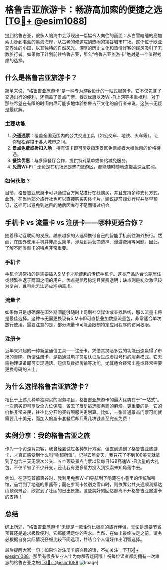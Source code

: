 # 格鲁吉亚旅游卡：畅游高加索的便捷之选[[TG💪+ @esim1088](https://t.me/s/esim1088)]

提到格鲁吉亚，很多人脑海中会浮现出一幅幅令人向往的画面：从白雪皑皑的高加索山脉到湛蓝的黑海海岸，从古老的修道院到热闹的第谷城市广场。这个位于欧亚交界处的小国，以其独特的自然风光、深厚的历史文化和热情好客的民风吸引了无数旅行者。如果你正计划前往格鲁吉亚，那么“格鲁吉亚旅游卡”绝对是一个值得考虑的选择。

## 什么是格鲁吉亚旅游卡？

简单来说，“格鲁吉亚旅游卡”是一种专为游客设计的一站式服务卡。它不仅包含了交通出行的便利，还涵盖了景点门票、餐饮优惠以及Wi-Fi上网等多重福利。对于那些希望在有限的时间内尽可能多地体验格鲁吉亚文化的旅行者来说，这张卡无疑是最优解。

### 主要功能

1. **交通通票**：覆盖全国范围内的公共交通工具（如公交车、地铁、火车等），让你轻松穿梭于各大城市之间。
2. **景点免费或折扣入场**：持有该卡即可享受指定景区免票或者大幅优惠的价格待遇。
3. **餐饮优惠**：与多家餐厅合作，提供特别菜单或价格减免服务。
4. **免费Wi-Fi**：无论是在机场还是热门旅游区，都能随时随地连接高速互联网。

### 如何获取？

目前，格鲁吉亚旅游卡可以通过官方网站进行在线购买，并且支持多种支付方式。此外，在当地部分旅行社也可以直接购买实体卡片。建议提前规划行程并尽早预订，这样可以避免到达目的地后因库存不足而错过机会。

## 手机卡 vs 流量卡 vs 注册卡——哪种更适合你？

随着移动互联网的发展，越来越多的人选择携带自己的智能手机前往海外旅行。然而，在国外使用手机并非那么简单，涉及到运营商选择、漫游费用等问题。因此，了解不同类型卡的特点非常重要。

### 手机卡

手机卡通常指的是需要插入SIM卡才能使用的传统手机卡。这类产品适合长期居住或频繁往返于两国之间的用户。优点是信号稳定且资费透明；缺点则是初次激活较为复杂，且可能无法适应短期需求。

### 流量卡

如果你只是想确保在国外期间能够随时上网刷社交媒体或查找路线，那么流量卡将是最佳选择。这种卡无需更换现有SIM卡即可直接叠加数据流量包，非常适合单次旅行使用。需要注意的是，部分流量卡可能会限制特定应用程序的访问权限。

### 注册卡

近年来兴起的一种新型通信工具——注册卡，凭借其灵活多变的功能迅速赢得了市场的青睐。所谓注册卡，是指通过电子签名认证后生成虚拟号码的服务模式。它无需物理设备即可实现通话、短信及数据传输等功能，尤其适合经常出差或经常需要更换号码的人士。

## 为什么选择格鲁吉亚旅游卡？

相比于上述几种单独购买的服务项目，格鲁吉亚旅游卡的最大优势在于“一站式”。一次购买即可享受全方位保障，省去了反复挑选服务商的麻烦。更重要的是，它的价格非常亲民，往往比分开购买各项服务更划算。比如，一张普通景点门票可能就需要几十美元，而加入旅游卡套餐后却只需几块钱甚至完全免费！

## 实例分享：我的格鲁吉亚之旅

作为一个资深背包客，我曾经尝试过各种旅行方案，但直到遇到了格鲁吉亚旅游卡，才真正感受到什么叫“物超所值”。记得去年夏天，我只花了不到100美元就拿到了包含三天无限次公交、五个顶级景点门票以及每日1GB高速Wi-Fi流量的大礼包。不仅节省了不少开支，还让我有更多精力投入到探索未知角落中去。

例如，在游览首都第谷时，我利用免费Wi-Fi导航到了隐藏在小巷里的传统咖啡馆，品尝到了地道的果酱茶；而在参观卡兹别克雪山时，则依靠公共交通顺利抵达山顶观景台，欣赏到了壮丽的日出景象。这些美好的回忆都离不开格鲁吉亚旅游卡的支持！

## 总结

综上所述，“格鲁吉亚旅游卡”无疑是一款性价比极高的旅行伴侣。无论是想要节省预算还是追求极致便利，它都能满足你的需求。当然，在做出最终决定之前，请务必根据自身实际情况仔细比较不同选项，并结合个人偏好作出明智选择。

最后提醒大家一句：如果你对注册卡感兴趣的话，不妨关注一下[TG💪+ @esim1088](https://t.me/s/esim1088)，那里有很多专业人士为你解答疑问哦！祝每位读者都能拥有一次难忘的格鲁吉亚之旅[[TG💪+ @esim1088](https://t.me/s/esim1088) ![Image](https://i.postimg.cc/4NQfJmqS/Snipaste-2025-05-13-00-14-12.png)]